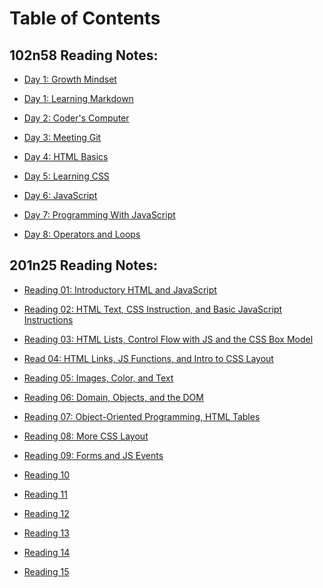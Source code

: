 # Table of Contents

## 102n58 Reading Notes:


+ [Day 1: Growth Mindset](d1-growth-mindset.md)

+ [Day 1: Learning Markdown](d1-learning-markdown.md)

+ [Day 2: Coder's Computer](d2-coders-computer.md)

+ [Day 3: Meeting Git](d3-meeting-git.md)

+ [Day 4: HTML Basics](d4-html-basics.md)

+ [Day 5: Learning CSS](d5-learning-css.md)

+ [Day 6: JavaScript](d6-JavaScript.md)

+ [Day 7: Programming With JavaScript](d7-programming-with-js.md)

+ [Day 8: Operators and Loops](d8-operators-and-loops.md)

## 201n25 Reading Notes:

+ [Reading 01: Introductory HTML and JavaScript](class-01.md)

+ [Reading 02: HTML Text, CSS Instruction, and Basic JavaScript Instructions](class-02.md)

+ [Reading 03: HTML Lists, Control Flow with JS and the CSS Box Model](class-03.md)

+ [Read 04: HTML Links, JS Functions, and Intro to CSS Layout](class-04.md)

+ [Reading 05: Images, Color, and Text](class-05.md)

+ [Reading 06: Domain, Objects, and the DOM](class-06.md)

+ [Reading 07: Object-Oriented Programming, HTML Tables](class-07.md)

+ [Reading 08: More CSS Layout](class-08.md)

+ [Reading 09: Forms and JS Events](class-09.md)

+ [Reading 10]()

+ [Reading 11]()

+ [Reading 12]()

+ [Reading 13]()

+ [Reading 14]()

+ [Reading 15]()